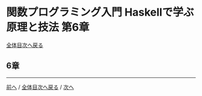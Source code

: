 # 関数プログラミング入門 Haskellで学ぶ原理と技法 第6章
[全体目次へ戻る](../index.md)

## 6章

***

[前へ](c5.md) /
[全体目次へ戻る](../index.md) /
[次へ](c7.md)
